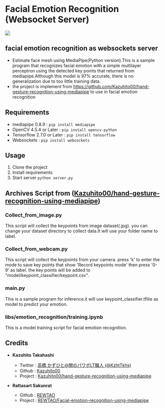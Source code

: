 # Facial Emotion Recognition (Websocket Server)

![](https://img.shields.io/badge/Python-3.10+-3776AB?logo=python&logoColor=white)

## facial emotion recognition as websockets server
- Estimate face mesh using MediaPipe(Python version).This is a sample program that recognizes facial emotion with a simple multilayer perceptron using the detected key points that returned from mediapipe.Although this model is 97% accurate, there is no generalization due to too little training data.
- the project is implement from https://github.com/Kazuhito00/hand-gesture-recognition-using-mediapipe to use in facial emotion recognition

## Requirements
- mediapipe 0.8.9 : `pip install mediapipe`
- OpenCV 4.5.4 or Later : `pip install opencv-python`
- Tensorflow 2.7.0 or Later : `pip install tensorflow`
- Websockets : `pip install websockets`

## Usage
1. Clone the project
2. Install requirements
3. Start server `python server.py`

## Archives Script from ([Kazuhito00/hand-gesture-recognition-using-mediapipe](https://github.com/Kazuhito00/hand-gesture-recognition-using-mediapipe))
### Collect_from_image.py
This script will collect the keypoints from image dataset(.jpg). you can change your dataset directory to collect data.It will use your folder name to label.

### Collect_from_webcam.py
This script will collect the keypoints from your camera. press 'k' to enter the mode to save key points that show 'Record keypoints mode' then press '0-9' as label. the key points will be added to "model/keypoint_classifier/keypoint.csv". 

### main.py
This is a sample program for inference.it will use keypoint_classifier.tflite as model to predict your emotion.

### libs/emotion_recognition/training.ipynb
This is a model training script for facial emotion recognition.

## Credits

- **Kazuhito Takahashi**
  - Twitter : [高橋 かずひと@闇のパワポLT職人 (@KzhtTkhs)](https://twitter.com/KzhtTkhs)
  - Github : [Kazuhito00](https://github.com/Kazuhito00)
  - Project : [Kazuhito00/hand-gesture-recognition-using-mediapipe](https://github.com/Kazuhito00/hand-gesture-recognition-using-mediapipe)

- **Rattasart Sakunrat**
  - Github : [REWTAO](https://github.com/REWTAO)
  - Project : [REWTAO/Facial-emotion-recognition-using-mediapipe](https://github.com/REWTAO/Facial-emotion-recognition-using-mediapipe)
